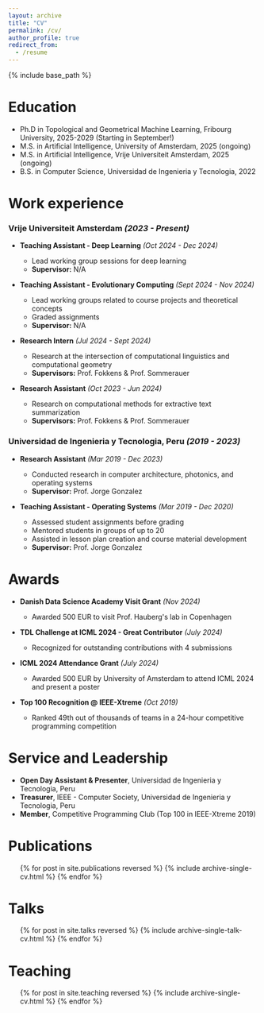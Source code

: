 ```yaml
---
layout: archive
title: "CV"
permalink: /cv/
author_profile: true
redirect_from:
  - /resume
---
```


{% include base_path %}

Education
======

* Ph.D in Topological and Geometrical Machine Learning, Fribourg University, 2025-2029 (Starting in September!)
* M.S. in Artificial Intelligence, University of Amsterdam, 2025 (ongoing)
* M.S. in Artificial Intelligence, Vrije Universiteit Amsterdam, 2025 (ongoing)
* B.S. in Computer Science, Universidad de Ingenieria y Tecnologia, 2022


Work experience
======

### **Vrije Universiteit Amsterdam** _(2023 - Present)_  
* **Teaching Assistant - Deep Learning** _(Oct 2024 - Dec 2024)_  
  - Lead working group sessions for deep learning  
  - **Supervisor:** N/A  

* **Teaching Assistant - Evolutionary Computing** _(Sept 2024 - Nov 2024)_  
  - Lead working groups related to course projects and theoretical concepts  
  - Graded assignments  
  - **Supervisor:** N/A  

* **Research Intern** _(Jul 2024 - Sept 2024)_  
  - Research at the intersection of computational linguistics and computational geometry  
  - **Supervisors:** Prof. Fokkens & Prof. Sommerauer  

* **Research Assistant** _(Oct 2023 - Jun 2024)_  
  - Research on computational methods for extractive text summarization  
  - **Supervisors:** Prof. Fokkens & Prof. Sommerauer  

### **Universidad de Ingenieria y Tecnologia, Peru** _(2019 - 2023)_  
* **Research Assistant** _(Mar 2019 - Dec 2023)_  
  - Conducted research in computer architecture, photonics, and operating systems  
  - **Supervisor:** Prof. Jorge Gonzalez  

* **Teaching Assistant - Operating Systems** _(Mar 2019 - Dec 2020)_  
  - Assessed student assignments before grading  
  - Mentored students in groups of up to 20  
  - Assisted in lesson plan creation and course material development  
  - **Supervisor:** Prof. Jorge Gonzalez  

Awards
======
* **Danish Data Science Academy Visit Grant** _(Nov 2024)_  
  - Awarded 500 EUR to visit Prof. Hauberg's lab in Copenhagen  

* **TDL Challenge at ICML 2024 - Great Contributor** _(July 2024)_  
  - Recognized for outstanding contributions with 4 submissions  

* **ICML 2024 Attendance Grant** _(July 2024)_  
  - Awarded 500 EUR by University of Amsterdam to attend ICML 2024 and present a poster  

* **Top 100 Recognition @ IEEE-Xtreme** _(Oct 2019)_  
  - Ranked 49th out of thousands of teams in a 24-hour competitive programming competition  

Service and Leadership
======
* **Open Day Assistant & Presenter**, Universidad de Ingenieria y Tecnologia, Peru  
* **Treasurer**, IEEE - Computer Society, Universidad de Ingenieria y Tecnologia, Peru  
* **Member**, Competitive Programming Club (Top 100 in IEEE-Xtreme 2019)







Publications
======
  <ul>{% for post in site.publications reversed %}
    {% include archive-single-cv.html %}
  {% endfor %}</ul>
  
Talks
======
  <ul>{% for post in site.talks reversed %}
    {% include archive-single-talk-cv.html  %}
  {% endfor %}</ul>
  
Teaching
======
  <ul>{% for post in site.teaching reversed %}
    {% include archive-single-cv.html %}
  {% endfor %}</ul>
  
